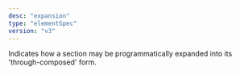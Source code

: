 ```yaml
---
desc: "expansion"
type: "elementSpec"
version: "v3"
---
```


Indicates how a section may be programmatically expanded into its 'through-composed'
form.